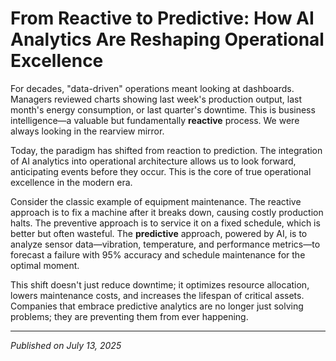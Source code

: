 # From Reactive to Predictive: How AI Analytics Are Reshaping Operational Excellence

For decades, "data-driven" operations meant looking at dashboards. Managers reviewed charts showing last week's production output, last month's energy consumption, or last quarter's downtime. This is business intelligence—a valuable but fundamentally **reactive** process. We were always looking in the rearview mirror.

Today, the paradigm has shifted from reaction to prediction. The integration of AI analytics into operational architecture allows us to look forward, anticipating events before they occur. This is the core of true operational excellence in the modern era.

Consider the classic example of equipment maintenance. The reactive approach is to fix a machine after it breaks down, causing costly production halts. The preventive approach is to service it on a fixed schedule, which is better but often wasteful. The **predictive** approach, powered by AI, is to analyze sensor data—vibration, temperature, and performance metrics—to forecast a failure with 95% accuracy and schedule maintenance for the optimal moment.

This shift doesn't just reduce downtime; it optimizes resource allocation, lowers maintenance costs, and increases the lifespan of critical assets. Companies that embrace predictive analytics are no longer just solving problems; they are preventing them from ever happening.

---
*Published on July 13, 2025*

